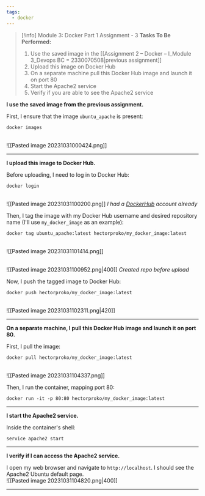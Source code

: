 ```yaml
---
tags:
  - docker
---
```


> [!info] Module 3: Docker Part 1 Assignment - 3
> **Tasks To Be Performed:** 
> 1. Use the saved image in the [[Assignment 2 – Docker – I_Module 3_Devops BC = 2330070508|previous assignment]] 
> 2. Upload this image on Docker Hub 
> 3. On a separate machine pull this Docker Hub image and launch it on port 80 
> 4. Start the Apache2 service 
> 5. Verify if you are able to see the Apache2 service

**I use the saved image from the previous assignment.**

First, I ensure that the image ```ubuntu_apache``` is present:
```
docker images
```
<br>![[Pasted image 20231031000424.png]]

---

**I upload this image to Docker Hub.**

Before uploading, I need to log in to Docker Hub:
```
docker login
```
<br>![[Pasted image 20231031100200.png]]
*I had a [DockerHub](https://hub.docker.com/) account already*

Then, I tag the image with my Docker Hub username and desired repository name (I'll use ```my_docker_image``` as an example):
```
docker tag ubuntu_apache:latest hectorproko/my_docker_image:latest
```
<br>![[Pasted image 20231031101414.png]]

<br>![[Pasted image 20231031100952.png|400]]
*Created repo before upload*

Now, I push the tagged image to Docker Hub:
```
docker push hectorproko/my_docker_image:latest
```
<br>![[Pasted image 20231031102311.png|420]]

---

**On a separate machine, I pull this Docker Hub image and launch it on port 80.**

First, I pull the image:
```
docker pull hectorproko/my_docker_image:latest
```
<br>![[Pasted image 20231031104337.png]]

Then, I run the container, mapping port 80:
```
docker run -it -p 80:80 hectorproko/my_docker_image:latest
```

---

**I start the Apache2 service.**

Inside the container's shell:
```
service apache2 start
```

---

**I verify if I can access the Apache2 service.**

I open my web browser and navigate to ```http://localhost```. I should see the Apache2 Ubuntu default page.
<br>![[Pasted image 20231031104820.png|400]]

---
